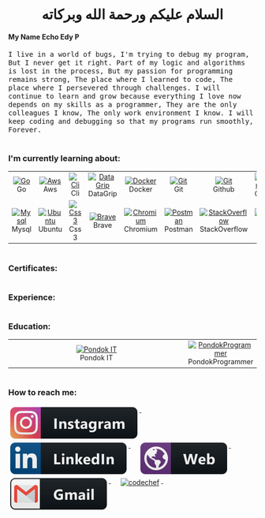 <div align="center">
<h1>السلام عليكم ورحمة الله وبركاته</h1>
</div>

<h4>My Name <b>Echo Edy P</b></h4>
<samp>I live in a world of bugs, I'm trying to debug my program, But I never get it right. Part of my logic and algorithms is lost in the process, But my passion for programming remains strong, The place where I learned to code, The place where I persevered through challenges. I will continue to learn and grow because everything I love now depends on my skills as a programmer, They are the only colleagues I know, The only work environment I know. I will keep coding and debugging so that my programs run smoothly, Forever.</samp></h4>

#

<summary><h3>I'm currently learning about:</h3></summary>
<table>
  <tr>
  <td align="center" width="96">
      <a href="https://go.dev/" >
        <img src="Go.svg" width="48" height="48" alt="Go" />
      </a>
      <br>Go
    </td>
  <td align="center" width="96">
      <a href="https://aws.amazon.com/" >
        <img src="Aws.svg" width="48" height="48" alt="Aws" />
      </a>
      <br>Aws
    </td>
  <td align="center" width="96">
      <a href="https://en.wikipedia.org/wiki/Command-line_interface" >
        <img src="Cli.svg" width="48" height="48" alt="Cli" />
      </a>
      <br>Cli
    </td>
  <td align="center" width="96">
      <a href="https://www.jetbrains.com/datagrip/" >
        <img src="DataGrip.svg" width="48" height="48" alt="Data Grip" />
      </a>
      <br>DataGrip
    </td>
  <td align="center" width="96">
      <a href="https://www.docker.com/" >
        <img src="Docker.svg" width="48" height="48" alt="Docker" />
      </a>
      <br>Docker
    </td>
  <td align="center" width="96">
      <a href="https://git-scm.com/" >
        <img src="Git.svg" width="48" height="48" alt="Git" />
      </a>
      <br>Git
    </td>
      <td align="center" width="96">
      <a href="https://github.com/" >
        <img src="Github.svg" width="48" height="48" alt="Git" />
      </a>
      <br>Github
    </td>
  <td align="center" width="96">
      <a href="https://www.jetbrains.com/go/" >
        <img src="Goland.svg" width="48" height="48" alt="Goland IDE" />
      </a>
      <br>Goland
    </td>
    <td align="center" width="96">
      <a href="https://id.wikipedia.org/wiki/HTML5" >
        <img src="Html5.svg" width="48" height="48" alt="Html 5" />
      </a>
      <br>Html 5
    </td>
  </tr>
  <tr>
  <td align="center" width="96">
      <a href="https://www.mysql.com/" >
        <img src="Mysql.svg" width="48" height="48" alt="Mysql" />
      </a>
      <br>Mysql
    </td>
  <td align="center" width="96">
      <a href="https://ubuntu.com/download" >
        <img src="Ubuntu.svg" width="48" height="48" alt="Ubuntu" />
      </a>
      <br>Ubuntu
    </td>
  <td align="center" width="96">
      <a href="https://id.wikipedia.org/wiki/CSS_3" >
        <img src="Css3.svg" width="48" height="48" alt="Css 3" />
      </a>
      <br>Css 3
    </td>
     <td align="center" width="96">
      <a href="https://brave.com/id/" >
        <img src="Brave.svg" width="48" height="48" alt="Brave" />
      </a>
      <br>Brave
    </td>
       <td align="center" width="96">
      <a href="https://www.chromium.org/" >
        <img src="Chromium.svg" width="48" height="48" alt="Chromium" />
      </a>
      <br>Chromium
    </td>
         <td align="center" width="96">
      <a href="https://www.postman.com/" >
        <img src="Postman.svg" width="48" height="48" alt="Postman" />
      </a>
      <br>Postman
    </td>
            <td align="center" width="96">
      <a href="https://stackoverflow.com/" >
        <img src="StackOverflow.svg" width="48" height="48" alt="StackOverflow" />
      </a>
      <br>StackOverflow
    </td>        
    <td align="center" width="96">
      <a href="https://trello.com/" >
        <img src="Trello.svg" width="48" height="48" alt="Trello" />
      </a>
      <br>Trello
    </td>
        <td align="center" width="96">
      <a href="https://medium.com/" >
        <img src="Medium.svg" width="48" height="48" alt="Medium" />
      </a>
      <br>Medium
    </td>
  </tr>
  </table>

#

<summary><h3>Certificates:</h3></summary>

#

<summary><h3>Experience:</h3></summary>

#

<summary><h3>Education:</h3></summary>
<table>
  <tr>
  <td align="center" width="100%">
      <a href="https://pondokit.com/" >
        <img src="pondokit.jpeg" width="70" height="48" alt="Pondok IT" />
      </a>
      <br>Pondok IT
    </td>
     <td align="center" width="100%">
      <a href="http://pondokprogrammer.com/" >
        <img src="programmer.png" width="70" height="48" alt="PondokProgrammer" />
      </a>
      <br>PondokProgrammer
    </td>
    </tr>
    </table>

#

<summary><h3>How to reach me:</h3></summary>
  <a href="https://www.instagram.com/kooo.edayyy/">
    <img src="https://raw.githubusercontent.com/AbhishekMaira10/AbhishekMaira10/master/Resources/svg/instagram.svg" alt="codechef" style="vertical-align:top; margin:4px">
  </a>&nbsp;&nbsp;&nbsp;
  <!----->
    <a href="https://www.linkedin.com/in/echoedyp/">
    <img src="https://raw.githubusercontent.com/AbhishekMaira10/AbhishekMaira10/master/Resources/svg/linkedin.svg" alt="codechef" style="vertical-align:top; margin:4px">
  </a>&nbsp;&nbsp;&nbsp;
  <!----->
    <a href="https://echoedyp.github.io/">
    <img src="https://raw.githubusercontent.com/AbhishekMaira10/AbhishekMaira10/master/Resources/svg/web.svg" alt="codechef" style="vertical-align:top; margin:4px">
  </a>&nbsp;&nbsp;&nbsp;
  <!----->
    <a href="https://www.instagram.com/kooo.edayyy/">
    <img src="https://raw.githubusercontent.com/AbhishekMaira10/AbhishekMaira10/master/Resources/svg/gmail.svg" alt="codechef" style="vertical-align:top; margin:4px">
  </a>&nbsp;&nbsp;&nbsp;
    <!----->
    <a href="https://www.instagram.com/kooo.edayyy/">
    <img src="revisi eko 2.svg" alt="codechef" style="vertical-align:top; margin:4px">
  </a>&nbsp;&nbsp;&nbsp;



<!---
EkoEdyPurwanto/EkoEdyPurwanto is a ✨ special ✨ repository because its `README.md` (this file) appears on your GitHub profile.
You can click the Preview link to take a look at your changes.
--->
